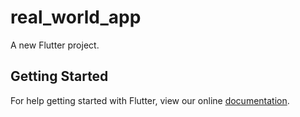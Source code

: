 # real_world_app

A new Flutter project.

## Getting Started

For help getting started with Flutter, view our online
[documentation](https://flutter.io/).
